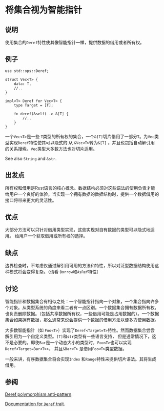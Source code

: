 # 将集合视为智能指针

## 说明

使用集合的`Deref`特性使其像智能指针一样，提供数据的借用或者所有权。

## 例子

```rust,ignore
use std::ops::Deref;

struct Vec<T> {
    data: T,
    //..
}

impl<T> Deref for Vec<T> {
    type Target = [T];

    fn deref(&self) -> &[T] {
        //..
    }
}
```

一个`Vec<T>`是一些 `T`类型的所有权的集合，一个`&[T]`切片借用了一部分`T`。为`Vec`类型实现`Deref`特性使其可以隐式的
从 `&Vec<T>`转为`&[T]` ，并且也包括自动解引用的关系搜索。`Vec`类型大多数方法也对切片适用。

See also `String` and `&str`.

## 出发点

所有权和借用是Rust语言的核心概念。数据结构必须对这些语法的使用负责才能给用户一个良好的体验。当实现一个拥有数据的数据结构时，提供一个数据借用的接口将带来更大的灵活性。

## 优点

大部分方法可以只针对借用类型实现，这些实现对自有数据的类型可以隐式地适用。
给用户一个获取借用或所有权的选择。

## 缺点

边界检查时，不考虑仅通过解引用可用的方法和特性，所以对泛型数据结构使用这种模式将会变得复杂。（请看 `Borrow`和`AsRef`特性）

## 讨论

智能指针和数据集合有相似之处：一个智能指针指向一个对象，一个集合指向许多个对象。从类型系统的角度来看二者有一点区别。一个数据集合拥有数据所有权，也负责删除数据。（包括共享数据所有权，一些借用可能是占用数据的）。一个数据集合如果拥有数据，那么通常来说会提供一个数据的借用方法以便多方使用数据。

大多数智能指针（如 `Foo<T>`）实现了`Deref<Target=T>`特性。然而数据集合尝尝解引用为一个自定义类型。`[T]`和`str`类型有一些语言支持，
但是通常情况下，这不是必要的。即使`Bar`是一个动态大小的类型时，`Foo<T>`也可以实现`Deref<Target=Bar<T>>`，
并且`&Bar<T>` 是借用`Foo<T>`类型数据。

一般来讲，有序数据集合将会实现`Index` 和`Range`特性来提供切片语法。其将生成借用。

## 参阅

[Deref polymorphism anti-pattern](../anti_patterns/deref.md).

[Documentation for `Deref` trait](https://doc.rust-lang.org/std/ops/trait.Deref.html).
